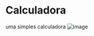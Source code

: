 # Calculadora
uma simples calculadora 
 ![image](https://github.com/wagner333/Calculadora/assets/144560716/0a0a8a75-8654-4ae3-80ec-98f3af5f3f90)
 
